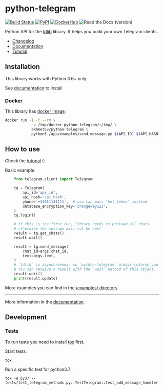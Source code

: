 # python-telegram

[![Build Status](https://travis-ci.org/alexander-akhmetov/python-telegram.svg?branch=master)](https://travis-ci.org/alexander-akhmetov/python-telegram)
[![PyPI](https://img.shields.io/pypi/v/python-telegram.svg)](https://pypi.python.org/pypi/python-telegram)
[![DockerHub](https://img.shields.io/docker/automated/akhmetov/python-telegram.svg)](https://hub.docker.com/r/akhmetov/python-telegram/)
![Read the Docs (version)](https://img.shields.io/readthedocs/pip/stable.svg)

Python API for the [tdlib](https://github.com/tdlib/td) library.
If helps you build your own Telegram clients.

* [Changelog](docs/source/changelog.rst)
* [Documentation](http://python-telegram.readthedocs.io)
* [Tutorial](http://python-telegram.readthedocs.io/en/latest/tutorial.html)

## Installation

This library works with Python 3.6+ only.

See [documentation](http://python-telegram.readthedocs.io/en/latest/#installation) to install

### Docker

This library has [docker image](https://hub.docker.com/r/akhmetov/python-telegram/):

```sh
docker run -i -t --rm \
            -v /tmp/docker-python-telegram/:/tmp/ \
            akhmetov/python-telegram \
            python3 /app/examples/send_message.py $(API_ID) $(API_HASH) $(PHONE) $(CHAT_ID) $(TEXT)
```

## How to use

Check the [tutorial](http://python-telegram.readthedocs.io/en/latest/tutorial.html) :)

Basic example:

```python
    from telegram.client import Telegram

    tg = Telegram(
        api_id='api_id',
        api_hash='api_hash',
        phone='+31611111111',  # you can pass 'bot_token' instead
        database_encryption_key='changekey123',
    )
    tg.login()

    # if this is the first run, library needs to preload all chats
    # otherwise the message will not be sent
    result = tg.get_chats()
    result.wait()

    result = tg.send_message(
        chat_id=args.chat_id,
        text=args.text,
    )
    # `tdlib` is asynchronous, so `python-telegram` always returns you an `AsyncResult` object.
    # You can receive a result with the `wait` method of this object.
    result.wait()
    print(result.update)
```

More examples you can find in the [/examples/ directory](/examples/).

----

More information in the [documentation](http://python-telegram.readthedocs.io).

## Development

### Tests

To run tests you need to install [tox](https://tox.readthedocs.io/en/latest/) first.

Start tests:

```shell
tox
```

Run a specific test for python3.7:

```shell
tox -e py37 -- tests/test_telegram_methods.py::TestTelegram::test_add_message_handler
```
